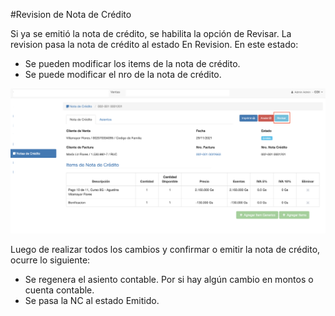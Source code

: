 #Revision de Nota de Crédito

Si ya se emitió la nota de crédito, se habilita la opción de Revisar.
La revision pasa la nota de crédito al estado En Revision. En este estado:

 - Se pueden modificar los items de la nota de crédito.
 - Se puede modificar el nro de la nota de crédito.

![Revisar Nota de Credito](img/revisar_nc.png)

Luego de realizar todos los cambios y confirmar o emitir la nota de crédito, ocurre lo siguiente:

- Se regenera el asiento contable. Por si hay algún cambio en montos o cuenta contable.
- Se pasa la NC al estado Emitido.

